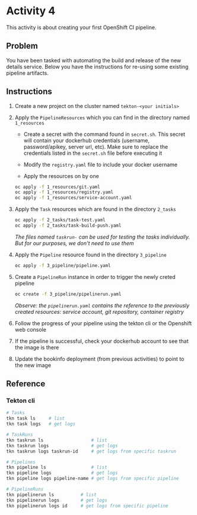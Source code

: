 # Activity 4

This activity is about creating your first OpenShift CI pipeline.

## Problem

You have been tasked with automating the build and release of the new details service. Below you have the instructions for re-using some existing pipeline artifacts.

## Instructions

1. Create a new project on the cluster named `tekton-<your initials>`

2. Apply the `PipelineResources` which you can find in the directory named `1_resources`
   - Create a secret with the command found in `secret.sh`. This secret will contain your dockerhub credentials (username, password/apikey, server url, etc). Make sure to replace the credentials listed in the `secret.sh` file before executing it

   - Modify the `registry.yaml` file to include your docker username

   - Apply the resources on by one

   ```bash
   oc apply -f 1_resources/git.yaml
   oc apply -f 1_resources/registry.yaml
   oc apply -f 1_resources/service-account.yaml
   ```

3. Apply the `Task` resources which are found in the directory `2_tasks`

    ```bash
   oc apply -f 2_tasks/task-test.yaml
   oc apply -f 2_tasks/task-build-push.yaml
   ```

    *The files named `taskrun-` can be used for testing the tasks individually. But for our purposes, we don't need to use them*

4. Apply the `Pipeline` resource found in the directory `3_pipeline`

    ```bash
   oc apply -f 3_pipeline/pipeline.yaml
   ```

5. Create a `PipelineRun` instance in order to trigger the newly creted pipeline

    ```bash
   oc create -f 3_pipeline/pipelinerun.yaml
   ```

   *Observe: the `pipelinerun.yaml` contains the reference to the previously created resources: service account, git repository, container registry*

6. Follow the progress of your pipeline using the tekton cli or the Openshift web console

7. If the pipeline is successful, check your dockerhub account to see that the image is there

8. Update the bookinfo deployment (from previous activities) to point to the new image

## Reference

### Tekton cli

```bash
# Tasks
tkn task ls     # list
tkn task logs   # get logs

# TaskRuns
tkn taskrun ls                  # list
tkn taskrun logs                # get logs
tkn taskrun logs taskrun-id     # get logs from specific taskrun

# Pipelines
tkn pipeline ls                 # list
tkn pipeline logs               # get logs
tkn pipeline logs pipeline-name # get logs from specific pipeline

# PipelineRuns
tkn pipelinerun ls          # list
tkn pipelinerun logs        # get logs
tkn pipelinerun logs id     # get logs from specific pipeline
```

